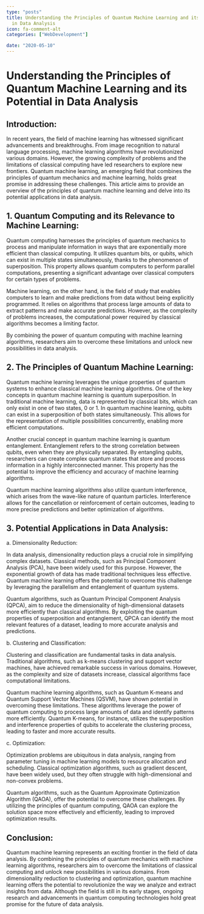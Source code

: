 ```yaml
---
type: "posts"
title: Understanding the Principles of Quantum Machine Learning and its Potential
  in Data Analysis
icon: fa-comment-alt
categories: ["WebDevelopment"]

date: "2020-05-10"
---
```




# Understanding the Principles of Quantum Machine Learning and its Potential in Data Analysis

## Introduction:

In recent years, the field of machine learning has witnessed significant advancements and breakthroughs. From image recognition to natural language processing, machine learning algorithms have revolutionized various domains. However, the growing complexity of problems and the limitations of classical computing have led researchers to explore new frontiers. Quantum machine learning, an emerging field that combines the principles of quantum mechanics and machine learning, holds great promise in addressing these challenges. This article aims to provide an overview of the principles of quantum machine learning and delve into its potential applications in data analysis.

## 1. Quantum Computing and its Relevance to Machine Learning:

Quantum computing harnesses the principles of quantum mechanics to process and manipulate information in ways that are exponentially more efficient than classical computing. It utilizes quantum bits, or qubits, which can exist in multiple states simultaneously, thanks to the phenomenon of superposition. This property allows quantum computers to perform parallel computations, presenting a significant advantage over classical computers for certain types of problems.

Machine learning, on the other hand, is the field of study that enables computers to learn and make predictions from data without being explicitly programmed. It relies on algorithms that process large amounts of data to extract patterns and make accurate predictions. However, as the complexity of problems increases, the computational power required by classical algorithms becomes a limiting factor.

By combining the power of quantum computing with machine learning algorithms, researchers aim to overcome these limitations and unlock new possibilities in data analysis.

## 2. The Principles of Quantum Machine Learning:

Quantum machine learning leverages the unique properties of quantum systems to enhance classical machine learning algorithms. One of the key concepts in quantum machine learning is quantum superposition. In traditional machine learning, data is represented by classical bits, which can only exist in one of two states, 0 or 1. In quantum machine learning, qubits can exist in a superposition of both states simultaneously. This allows for the representation of multiple possibilities concurrently, enabling more efficient computations.

Another crucial concept in quantum machine learning is quantum entanglement. Entanglement refers to the strong correlation between qubits, even when they are physically separated. By entangling qubits, researchers can create complex quantum states that store and process information in a highly interconnected manner. This property has the potential to improve the efficiency and accuracy of machine learning algorithms.

Quantum machine learning algorithms also utilize quantum interference, which arises from the wave-like nature of quantum particles. Interference allows for the cancellation or reinforcement of certain outcomes, leading to more precise predictions and better optimization of algorithms.

## 3. Potential Applications in Data Analysis:

a. Dimensionality Reduction:

In data analysis, dimensionality reduction plays a crucial role in simplifying complex datasets. Classical methods, such as Principal Component Analysis (PCA), have been widely used for this purpose. However, the exponential growth of data has made traditional techniques less effective. Quantum machine learning offers the potential to overcome this challenge by leveraging the parallelism and entanglement of quantum systems.

Quantum algorithms, such as Quantum Principal Component Analysis (QPCA), aim to reduce the dimensionality of high-dimensional datasets more efficiently than classical algorithms. By exploiting the quantum properties of superposition and entanglement, QPCA can identify the most relevant features of a dataset, leading to more accurate analysis and predictions.

b. Clustering and Classification:

Clustering and classification are fundamental tasks in data analysis. Traditional algorithms, such as k-means clustering and support vector machines, have achieved remarkable success in various domains. However, as the complexity and size of datasets increase, classical algorithms face computational limitations.

Quantum machine learning algorithms, such as Quantum K-means and Quantum Support Vector Machines (QSVM), have shown potential in overcoming these limitations. These algorithms leverage the power of quantum computing to process large amounts of data and identify patterns more efficiently. Quantum K-means, for instance, utilizes the superposition and interference properties of qubits to accelerate the clustering process, leading to faster and more accurate results.

c. Optimization:

Optimization problems are ubiquitous in data analysis, ranging from parameter tuning in machine learning models to resource allocation and scheduling. Classical optimization algorithms, such as gradient descent, have been widely used, but they often struggle with high-dimensional and non-convex problems.

Quantum algorithms, such as the Quantum Approximate Optimization Algorithm (QAOA), offer the potential to overcome these challenges. By utilizing the principles of quantum computing, QAOA can explore the solution space more effectively and efficiently, leading to improved optimization results.

## Conclusion:

Quantum machine learning represents an exciting frontier in the field of data analysis. By combining the principles of quantum mechanics with machine learning algorithms, researchers aim to overcome the limitations of classical computing and unlock new possibilities in various domains. From dimensionality reduction to clustering and optimization, quantum machine learning offers the potential to revolutionize the way we analyze and extract insights from data. Although the field is still in its early stages, ongoing research and advancements in quantum computing technologies hold great promise for the future of data analysis.